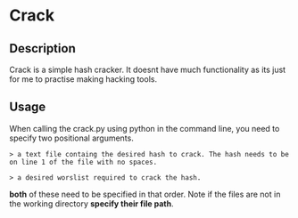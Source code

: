 # Crack
## Description

Crack is a simple hash cracker. It doesnt have much functionality as its just for me to practise making hacking tools.

## Usage

When calling the crack.py using python in the command line, you need to specify two positional arguments.

    > a text file containg the desired hash to crack. The hash needs to be on line 1 of the file with no spaces.

    > a desired worslist required to crack the hash.

**both** of these need to be specified in that order. Note if the files are not in the working directory **specify their file path**.